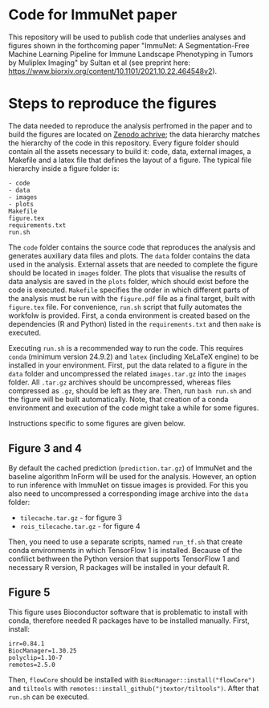 # Code for ImmuNet paper 

This repository will be used to publish code that underlies analyses and figures shown in the forthcoming paper "ImmuNet: A Segmentation-Free Machine Learning Pipeline for Immune Landscape Phenotyping in Tumors by Muliplex Imaging" by Sultan et al (see preprint here: https://www.biorxiv.org/content/10.1101/2021.10.22.464548v2).

# Steps to reproduce the figures

The data needed to reproduce the analysis perfromed in the paper and to build the figures are located on [Zenodo achrive](https://zenodo.org/records/8084976); the data hierarchy matches the hierarchy of the code in this repository. Every figure folder should contain all the assets necessary to build it: code, data, external images, a Makefile and a latex file that defines the layout of a figure. The typical file hierarchy inside a figure folder is:

```
- code
- data
- images
- plots
Makefile
figure.tex
requirements.txt
run.sh
```

The `code` folder contains the source code that reproduces the analysis and generates auxiliary data files and plots. The `data` folder contains the data used in the analysis. External assets that are needed to complete the figure should be located in `images` folder. The plots that visualise the results of data analysis are saved in the `plots` folder, which should exist before the code is executed. `Makefile` specifies the order in which different parts of the analysis must be run with the `figure.pdf` file as a final target, built with `figure.tex` file. For convenience, `run.sh` script that fully automates the workfolw is provided. First, a conda environment is created based on the dependencies (R and Python) listed in the `requirements.txt` and then `make` is executed.

Executing `run.sh` is a recommended way to run the code. This requires `conda` (minimum version 24.9.2) and `latex` (including XeLaTeX engine) to be installed in your environment.
First, put the data related to a figure in the `data` folder and uncompressed the related `images.tar.gz` into the `images` folder. All `.tar.gz` archives should be uncompressed, whereas files compressed as `.gz`, should be left as they are. Then, run `bash run.sh` and the figure will be built automatically. Note, that creation of a conda environment and execution of the code might take a while for some figures. 

Instructions specific to some figures are given below.

## Figure 3 and 4

By default the cached prediction (`prediction.tar.gz`) of ImmuNet and the baseline algorithm InForm will be used for the analysis. However, an option to run inference with ImmuNet on tissue images is provided. For this you also need to uncompressed a corresponding image archive into the `data` folder:

- `tilecache.tar.gz` - for figure 3
- `rois_tilecache.tar.gz` - for figure 4

Then, you need to use a separate scripts, named `run_tf.sh` that create conda environments in which TensorFlow 1 is installed. Because of the confilict bethween the Python version that supports TensorFlow 1 and necessary R version, R packages will be installed in your default R.

## Figure 5

This figure uses Bioconductor software that is problematic to install with conda, therefore needed R packages have to be installed manually. First, install:

```
irr=0.84.1
BiocManager=1.30.25
polyclip=1.10-7
remotes=2.5.0
```

Then, `flowCore` should be installed with `BiocManager::install("flowCore")` and `tiltools` with `remotes::install_github("jtextor/tiltools")`. After that `run.sh` can be executed.




